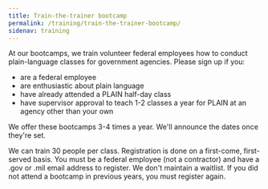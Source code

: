 ```yaml
---
title: Train-the-trainer bootcamp
permalink: /training/train-the-trainer-bootcamp/
sidenav: training
---
```


At our bootcamps, we train volunteer federal employees how to conduct plain-language classes for government agencies. Please sign up if you:

- are a federal employee
- are enthusiastic about plain language
- have already attended a PLAIN half-day class
- have supervisor approval to teach 1-2 classes a year for PLAIN at an agency other than your own

We offer these bootcamps 3-4 times a year. We'll announce the dates once they're set.

We can train 30 people per class. Registration is done on a first-come, first-served basis. You must be a federal employee (not a contractor) and have a .gov or .mil email address to register. We don't maintain a waitlist. If you did not attend a bootcamp in previous years, you must register again.
